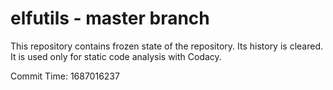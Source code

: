 # elfutils - master branch

This repository contains frozen state of the repository.
Its history is cleared. It is used only for static code
analysis with Codacy.

Commit Time: 1687016237